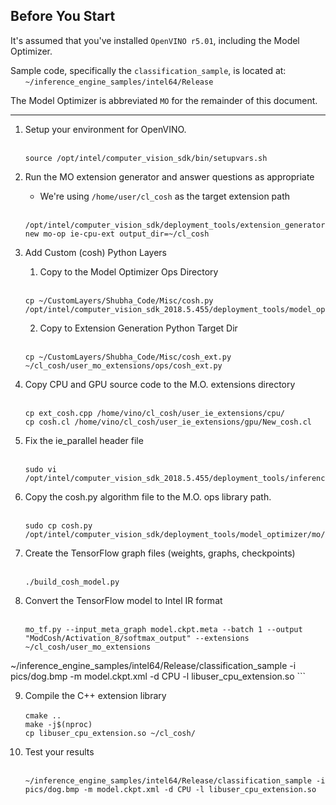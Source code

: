 

## Before You Start
It's assumed that you've installed `OpenVINO r5.01`, including the Model Optimizer.  

Sample code, specifically the `classification_sample`, is located at:<br>
&nbsp;&nbsp;&nbsp;&nbsp;&nbsp;&nbsp;`~/inference_engine_samples/intel64/Release`<br>

The Model Optimizer is abbreviated `MO` for the remainder of this document.

---

1. Setup your environment for OpenVINO.<br><br>
    ```
    source /opt/intel/computer_vision_sdk/bin/setupvars.sh 
    ```

2. Run the MO extension generator and answer questions as appropriate 
    * We're using `/home/user/cl_cosh` as the target extension path<br><br>
    ```
    /opt/intel/computer_vision_sdk/deployment_tools/extension_generator/extgen.py new mo-op ie-cpu-ext output_dir=~/cl_cosh
    ```

3. Add Custom (cosh) Python Layers
    1. Copy to the Model Optimizer Ops Directory<br><br>
    ```
    cp ~/CustomLayers/Shubha_Code/Misc/cosh.py /opt/intel/computer_vision_sdk_2018.5.455/deployment_tools/model_optimizer/mo/ops/
    ```

    2. Copy to Extension Generation Python Target Dir<br><br>
    ```
    cp ~/CustomLayers/Shubha_Code/Misc/cosh_ext.py ~/cl_cosh/user_mo_extensions/ops/cosh_ext.py
    ```

4. Copy CPU and GPU source code to the M.O. extensions directory<br><br>
    ```
    cp ext_cosh.cpp /home/vino/cl_cosh/user_ie_extensions/cpu/
    cp cosh.cl /home/vino/cl_cosh/user_ie_extensions/gpu/New_cosh.cl
    ```

5. Fix the ie_parallel header file<br><br>
    ```
    sudo vi /opt/intel/computer_vision_sdk_2018.5.455/deployment_tools/inference_engine/include/ie_parallel.hpp
    ```

6. Copy the cosh.py algorithm file to the M.O. ops library path.<br><br>
    ```
    sudo cp cosh.py /opt/intel/computer_vision_sdk/deployment_tools/model_optimizer/mo/ops/
    ```

7. Create the TensorFlow graph files (weights, graphs, checkpoints)<br><br>
    ```
    ./build_cosh_model.py
    ```

8. Convert the TensorFlow model to Intel IR format<br><br>
    ```
    mo_tf.py --input_meta_graph model.ckpt.meta --batch 1 --output "ModCosh/Activation_8/softmax_output" --extensions ~/cl_cosh/user_mo_extensions
~/inference_engine_samples/intel64/Release/classification_sample -i pics/dog.bmp -m model.ckpt.xml -d CPU -l libuser_cpu_extension.so 
    ```

9. Compile the C++ extension library<br><br>
    ```cmake ..```<br>
    ```make -j$(nproc)```<br>
    ```cp libuser_cpu_extension.so ~/cl_cosh/```<br>

10. Test your results<br><br>
    ```
    ~/inference_engine_samples/intel64/Release/classification_sample -i pics/dog.bmp -m model.ckpt.xml -d CPU -l libuser_cpu_extension.so 
    ```

